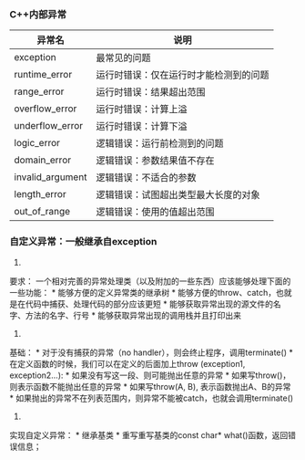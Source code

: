 ### C++内部异常
| 异常名 | 说明 |
| -- | -- |
| exception | 最常见的问题 |
| runtime_error | 运行时错误：仅在运行时才能检测到的问题 |
| range_error | 运行时错误：结果超出范围 |
| overflow_error | 运行时错误：计算上溢 |
| underflow_error | 运行时错误：计算下溢 |
| logic_error | 逻辑错误：运行前检测到的问题 |
| domain_error | 逻辑错误：参数结果值不存在 |
| invalid_argument | 逻辑错误：不适合的参数 |
| length_error | 逻辑错误：试图超出类型最大长度的对象 |
| out_of_range | 逻辑错误：使用的值超出范围 |


### 自定义异常：一般继承自exception

1. 
要求：
一个相对完善的异常处理类（以及附加的一些东西）应该能够处理下面的一些功能：
    * 
能够方便的定义异常类的继承树
    * 
 能够方便的throw、catch，也就是在代码中捕获、处理代码的部分应该更短
    * 
能够获取异常出现的源文件的名字、方法的名字、行号
    * 
能够获取异常出现的调用栈并且打印出来

1. 
基础：
    * 
对于没有捕获的异常（no handler），则会终止程序，调用terminate()
    * 
在定义函数的时候，我们可以在定义的后面加上throw (exception1, exception2…):
        * 
如果没有写这一段、则可能抛出任意的异常
        * 
如果写throw()，则表示函数不能抛出任意的异常
        * 
如果写throw(A, B), 表示函数抛出A、B的异常
    * 
如果抛出的异常不在列表范围内，则异常不能被catch，也就会调用terminate()

1. 
实现自定义异常：
    * 
继承基类
    * 
重写重写基类的const char* what()函数，返回错误信息；